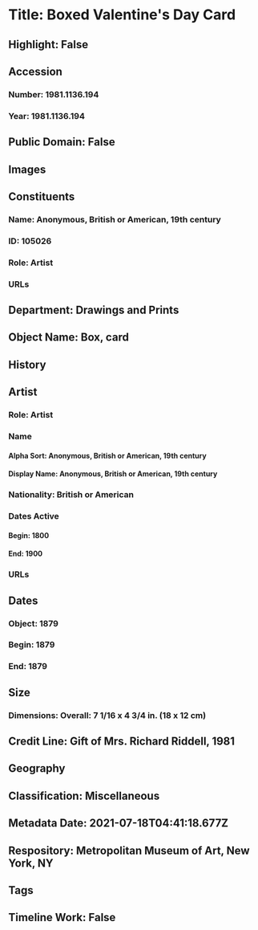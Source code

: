 # Title: Boxed Valentine's Day Card
## Highlight: False
## Accession
### Number: 1981.1136.194
### Year: 1981.1136.194
## Public Domain: False
## Images
## Constituents
### Name: Anonymous, British or American, 19th century
### ID: 105026
### Role: Artist
### URLs
## Department: Drawings and Prints
## Object Name: Box, card
## History
## Artist
### Role: Artist
### Name
#### Alpha Sort: Anonymous, British or American, 19th century
#### Display Name: Anonymous, British or American, 19th century
### Nationality: British or American
### Dates Active
#### Begin: 1800
#### End: 1900
### URLs
## Dates
### Object: 1879
### Begin: 1879
### End: 1879
## Size
### Dimensions: Overall: 7 1/16 x 4 3/4 in. (18 x 12 cm)
## Credit Line: Gift of Mrs. Richard Riddell, 1981
## Geography
## Classification: Miscellaneous
## Metadata Date: 2021-07-18T04:41:18.677Z
## Respository: Metropolitan Museum of Art, New York, NY
## Tags
## Timeline Work: False